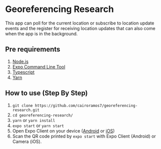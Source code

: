 # Georeferencing Research

This app can poll for the current location or subscribe to location update events and the register for receiving location updates that can also come when the app is in the background.

## Pre requirements

1. [Node.js](https://nodejs.org/)
2. [Expo Command Line Tool](https://docs.expo.io/workflow/expo-cli/)
3. [Typescript](https://www.typescriptlang.org/index.html#download-links)
4. [Yarn](https://yarnpkg.com/getting-started/install)

## How to use (Step By Step)

1. `git clone https://github.com/cairoramos7/georeferencing-research.git`
2. `cd georeferencing-research/`
3. `yarn` or `yarn install`
4. `expo start` or `yarn start`
5. Open Expo Client on your device ([Android](https://play.google.com/store/apps/details?id=host.exp.exponent&referrer=www) or [iOS](https://itunes.apple.com/app/apple-store/id982107779))
6. Scan the QR code printed by `expo start` with Expo Client (Android) or Camera (iOS).
